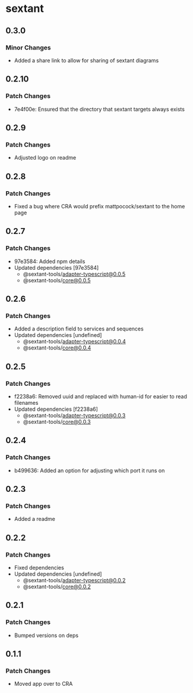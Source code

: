# sextant

## 0.3.0

### Minor Changes

- Added a share link to allow for sharing of sextant diagrams

## 0.2.10

### Patch Changes

- 7e4f00e: Ensured that the directory that sextant targets always exists

## 0.2.9

### Patch Changes

- Adjusted logo on readme

## 0.2.8

### Patch Changes

- Fixed a bug where CRA would prefix mattpocock/sextant to the home page

## 0.2.7

### Patch Changes

- 97e3584: Added npm details
- Updated dependencies [97e3584]
  - @sextant-tools/adapter-typescript@0.0.5
  - @sextant-tools/core@0.0.5

## 0.2.6

### Patch Changes

- Added a description field to services and sequences
- Updated dependencies [undefined]
  - @sextant-tools/adapter-typescript@0.0.4
  - @sextant-tools/core@0.0.4

## 0.2.5

### Patch Changes

- f2238a6: Removed uuid and replaced with human-id for easier to read filenames
- Updated dependencies [f2238a6]
  - @sextant-tools/adapter-typescript@0.0.3
  - @sextant-tools/core@0.0.3

## 0.2.4

### Patch Changes

- b499636: Added an option for adjusting which port it runs on

## 0.2.3

### Patch Changes

- Added a readme

## 0.2.2

### Patch Changes

- Fixed dependencies
- Updated dependencies [undefined]
  - @sextant-tools/adapter-typescript@0.0.2
  - @sextant-tools/core@0.0.2

## 0.2.1

### Patch Changes

- Bumped versions on deps

## 0.1.1

### Patch Changes

- Moved app over to CRA
